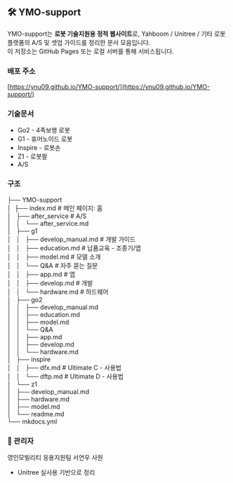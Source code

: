 ## 🛠️ YMO-support

YMO-support는 **로봇 기술지원용 정적 웹사이트**로, Yahboom / Unitree / 기타 로봇 플랫폼의 A/S 및 셋업 가이드를 정리한 문서 모음입니다.  
이 저장소는 GitHub Pages 또는 로컬 서버를 통해 서비스됩니다.

###  배포 주소
[https://ynu09.github.io/YMO-support/](https://ynu09.github.io/YMO-support/)

### 기술문서

- Go2 - 4족보행 로봇
- G1 - 휴머노이드 로봇
- Inspire - 로봇손
- Z1 - 로봇팔
- A/S

### 구조

├── YMO-support  
│   ├── index.md # 메인 페이지: 홈  
│   ├── after_service # A/S  
│   │   └── after_service.md  
│   ├── g1  
│   │   ├── develop_manual.md # 개발 가이드  
│   │   ├── education.md # 납품교육 - 조종기/앱  
│   │   ├── model.md # 모델 소개  
│   │   └── Q&A # 자주 묻는 질문  
│   │       ├── app.md # 앱  
│   │       ├── develop.md # 개발  
│   │       └── hardware.md # 하드웨어  
│   ├── go2  
│   │   ├── develop_manual.md  
│   │   ├── education.md  
│   │   ├── model.md  
│   │   └── Q&A  
│   │       ├── app.md  
│   │       ├── develop.md  
│   │       └── hardware.md  
│   ├── inspire  
│   │   ├── dfx.md # Ultimate C - 사용법  
│   │   └── dftp.md # Ultimate D - 사용법   
│   └── z1  
│       ├── develop_manual.md  
│       ├── hardware.md  
│       ├── model.md  
│       └── readme.md  
└── mkdocs.yml  

### 🙋 관리자
영인모빌리티 응용지원팀 서연우 사원
- Unitree 실사용 기반으로 정리